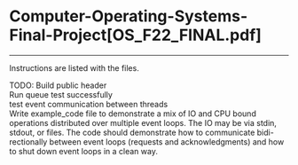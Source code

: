 # Computer-Operating-Systems-Final-Project[OS_F22_FINAL.pdf]
-----------------------------------------------------------------------------
Instructions are listed with the files.

TODO:
  Build public header   
  Run queue test successfully   
  test event communication between threads   
  Write example_code file to demonstrate a mix of IO and CPU bound
operations distributed over multiple event loops. The IO may be via stdin,
stdout, or files. The code should demonstrate how to communicate bidi-
rectionally between event loops (requests and acknowledgments) and how to
shut down event loops in a clean way.
